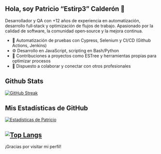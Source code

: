 ## Hola, soy Patricio “Estirp3” Calderón 👋

Desarrollador y QA con +12 años de experiencia en automatización, desarrollo full‑stack y optimización de flujos de trabajo. Apasionado por la calidad de software, la comunidad open‑source y la mejora continua.

- 📌 Automatización de pruebas con Cypress, Selenium y CI/CD (Github Actions, Jenkins)
- ⚙️ Desarrollo en JavaScript, scripting en Bash/Python
- 🧠 Contribuciones a proyectos como ESTree y herramientas propias para optimizar procesos
- 🌱 Dispuesto a colaborar y conectar con otros profesionales


## Github Stats

[![GitHub Streak](https://streak-stats.demolab.com?user=Estirp3&theme=dark&hide_border=true&border_radius=4.8&locale=es)](https://github.com/DenverCoder1/github-readme-streak-stats)


## Mis Estadísticas de GitHub

[![Estadísticas de Patricio](https://github-readme-stats.vercel.app/api?username=Estirp3&show_icons=true&theme=dark&count_private=true)](https://github.com/anuraghazra/github-readme-stats)

[![Top Langs](https://github-readme-stats.vercel.app/api/top-langs/?username=Estirp3&layout=compact&theme=dark)](https://github.com/anuraghazra/github-readme-stats)
---

¡Gracias por visitar mi perfil!
